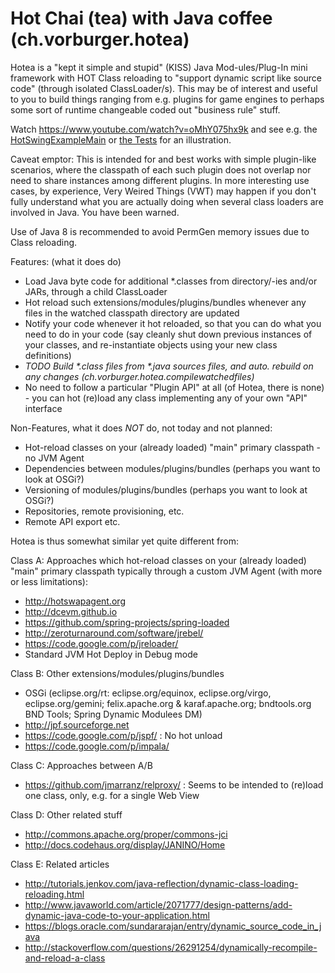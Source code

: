 Hot Chai (tea) with Java coffee (ch.vorburger.hotea)
====

Hotea is a "kept it simple and stupid" (KISS) Java Mod-ules/Plug-In mini framework with HOT Class reloading to "support dynamic script like source code" (through isolated ClassLoader/s).  This may be of interest and useful to you to build things ranging from e.g. plugins for game engines to perhaps some sort of runtime changeable coded out "business rule" stuff.

Watch https://www.youtube.com/watch?v=oMhY075hx9k and see e.g. the [HotSwingExampleMain](ch.vorburger.hotea/src/test/java/ch/vorburger/hotea/examples/swing/HotSwingExampleMain.java) or [the Tests](ch.vorburger.hotea/src/test/java/ch/vorburger/hotea/tests/) for an illustration.

Caveat emptor: This is intended for and best works with simple plugin-like scenarios, where the classpath of each such plugin does not overlap nor need to share instances among different plugins. In more interesting use cases, by experience, Very Weired Things (VWT) may happen if you don't fully understand what you are actually doing when several class loaders are involved in Java. You have been warned.

Use of Java 8 is recommended to avoid PermGen memory issues due to Class reloading.

Features: (what it does do)
* Load Java byte code for additional *.classes from directory/-ies and/or JARs, through a child ClassLoader
* Hot reload such extensions/modules/plugins/bundles whenever any files in the watched classpath directory are updated
* Notify your code whenever it hot reloaded, so that you can do what you need to do in your code (say cleanly shut down previous instances of your classes, and re-instantiate objects using your new class definitions) 
* _TODO Build *.class files from *.java sources files, and auto. rebuild on any changes (ch.vorburger.hotea.compilewatchedfiles)_
* No need to follow a particular "Plugin API" at all (of Hotea, there is none) - you can hot (re)load any class implementing any of your own "API" interface

Non-Features, what it does *NOT* do, not today and not planned:
* Hot-reload classes on your (already loaded) "main" primary classpath - no JVM Agent
* Dependencies between modules/plugins/bundles (perhaps you want to look at OSGi?)
* Versioning of modules/plugins/bundles (perhaps you want to look at OSGi?)
* Repositories, remote provisioning, etc.
* Remote API export etc.

Hotea is thus somewhat similar yet quite different from:

Class A: Approaches which hot-reload classes on your (already loaded) "main" primary classpath typically through a custom JVM Agent (with more or less limitations): 

* http://hotswapagent.org
* http://dcevm.github.io
* https://github.com/spring-projects/spring-loaded
* http://zeroturnaround.com/software/jrebel/
* https://code.google.com/p/jreloader/
* Standard JVM Hot Deploy in Debug mode

Class B: Other extensions/modules/plugins/bundles
* OSGi (eclipse.org/rt: eclipse.org/equinox, eclipse.org/virgo, eclipse.org/gemini; felix.apache.org & karaf.apache.org; bndtools.org BND Tools; Spring Dynamic Modulees DM)
* http://jpf.sourceforge.net
* https://code.google.com/p/jspf/ : No hot unload
* https://code.google.com/p/impala/

Class C: Approaches between A/B
* https://github.com/jmarranz/relproxy/ : Seems to be intended to (re)load one class, only, e.g. for a single Web View

Class D: Other related stuff
* http://commons.apache.org/proper/commons-jci
* http://docs.codehaus.org/display/JANINO/Home

Class E: Related articles
* http://tutorials.jenkov.com/java-reflection/dynamic-class-loading-reloading.html
* http://www.javaworld.com/article/2071777/design-patterns/add-dynamic-java-code-to-your-application.html
* https://blogs.oracle.com/sundararajan/entry/dynamic_source_code_in_java
* http://stackoverflow.com/questions/26291254/dynamically-recompile-and-reload-a-class
